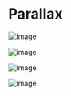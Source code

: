 # Parallax

![image](https://user-images.githubusercontent.com/19364556/196483533-f3303686-0716-46f8-906e-a98c206bb988.png)

![image](https://user-images.githubusercontent.com/19364556/196483590-47c96a76-ee48-4875-9bc4-a726e7cc1880.png)

![image](https://user-images.githubusercontent.com/19364556/196483632-1e5c2ed8-133e-4d75-8381-dd2204ada68c.png)

![image](https://user-images.githubusercontent.com/19364556/196483706-cd529e77-7e2b-4b79-89bd-ee7097d5bf0f.png)


